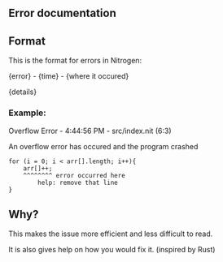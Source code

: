 ## Error documentation

## Format

This is the format for errors in Nitrogen:

{error} - {time} - {where it occured}

{details}

### Example:

Overflow Error - 4:44:56 PM - src/index.nit (6:3)

An overflow error has occured and the program crashed

```
for (i = 0; i < arr[].length; i++){
    arr[]++;
    ^^^^^^^^ error occurred here
        help: remove that line
}
```

## Why?
This makes the issue more efficient and less difficult to read.

It is also gives help on how you would fix it. (inspired by Rust)